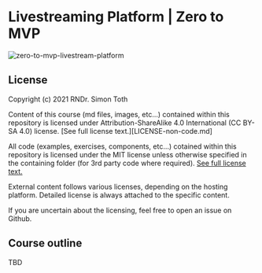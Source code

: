 # Livestreaming Platform | Zero to MVP

![zero-to-mvp-livestream-platform](https://socialify.git.ci/HappyCerberus/zero-to-mvp-livestream-platform/image?description=1&font=Inter&forks=1&language=1&owner=1&pattern=Signal&stargazers=1&theme=Light)

## License

Copyright (c) 2021 RNDr. Simon Toth

Content of this course (md files, images, etc...) contained within this
repository is licensed under Attribution-ShareAlike 4.0 International (CC
BY-SA 4.0) license. [See full license text.][LICENSE-non-code.md]

All code (examples, exercises, components, etc...) cotained within this
repository is licensed under the MIT license unless otherwise specified in the
containing folder (for 3rd party code where required).
[See full license text.](LICENSE.md)

External content follows various licenses, depending on the hosting platform.
Detailed license is always attached to the specific content.

If you are uncertain about the licensing, feel free to open an issue on Github.

## Course outline

TBD
